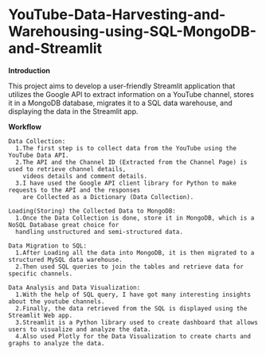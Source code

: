 # YouTube-Data-Harvesting-and-Warehousing-using-SQL-MongoDB-and-Streamlit

**Introduction**

This project aims to develop a user-friendly Streamlit application that utilizes the Google API to extract information on a 
YouTube channel, stores it in a MongoDB database, migrates it to a SQL data warehouse, and displaying the data in the Streamlit app.

**Workflow**

    Data Collection:
      1.The first step is to collect data from the YouTube using the YouTube Data API. 
      2.The API and the Channel ID (Extracted from the Channel Page) is used to retrieve channel details, 
        videos details and comment details. 
      3.I have used the Google API client library for Python to make requests to the API and the responses 
        are Collected as a Dictionary (Data Collection).
      
    Loading(Storing) the Collected Data to MongoDB:
      1.Once the Data Collection is done, store it in MongoDB, which is a NoSQL Database great choice for 
      handling unstructured and semi-structured data.
      
    Data Migration to SQL:
      1.After Loading all the data into MongoDB, it is then migrated to a structured MySQL data warehouse.
      2.Then used SQL queries to join the tables and retrieve data for specific channels.
      
    Data Analysis and Data Visualization:
      1.With the help of SQL query, I have got many interesting insights about the youtube channels.
      2.Finally, the data retrieved from the SQL is displayed using the Streamlit Web app.
      3.Streamlit is a Python library used to create dashboard that allows users to visualize and analyze the data. 
      4.Also used Plotly for the Data Visualization to create charts and graphs to analyze the data.


